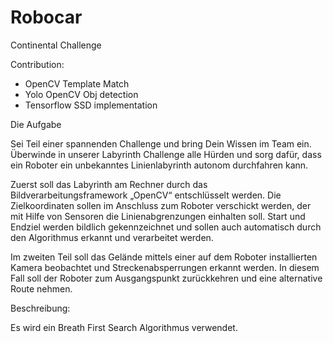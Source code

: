 # Robocar
Continental Challenge

Contribution:
- OpenCV Template Match
- Yolo OpenCV Obj detection
- Tensorflow SSD implementation


Die Aufgabe

Sei Teil einer spannenden Challenge und bring Dein Wissen im Team ein. Überwinde in unserer Labyrinth Challenge alle Hürden und sorg dafür, dass ein Roboter ein unbekanntes Linienlabyrinth autonom durchfahren kann.

Zuerst soll das Labyrinth am Rechner durch das Bildverarbeitungsframework „OpenCV“ entschlüsselt werden. Die Zielkoordinaten sollen im Anschluss zum Roboter verschickt werden, der mit Hilfe von Sensoren die Linienabgrenzungen einhalten soll. Start und Endziel werden bildlich gekennzeichnet und sollen auch automatisch durch den Algorithmus erkannt und verarbeitet werden.

Im zweiten Teil soll das Gelände mittels einer auf dem Roboter installierten Kamera beobachtet und Streckenabsperrungen erkannt werden. In diesem Fall soll der Roboter zum Ausgangspunkt zurückkehren und eine alternative Route nehmen.

Beschreibung:

Es wird ein Breath First Search Algorithmus verwendet.
